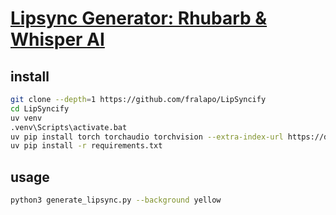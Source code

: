 # [Lipsync Generator: Rhubarb & Whisper AI](https://github.com/fralapo/LipSyncify)

## install

```sh
git clone --depth=1 https://github.com/fralapo/LipSyncify
cd LipSyncify
uv venv
.venv\Scripts\activate.bat
uv pip install torch torchaudio torchvision --extra-index-url https://download.pytorch.org/whl/cu121
uv pip install -r requirements.txt
```

## usage

```sh
python3 generate_lipsync.py --background yellow
```
